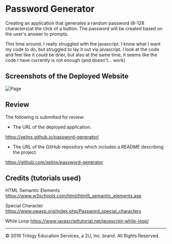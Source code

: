 # Password Generator

Creating an application that generates a random password (8-128 characters)at the click of a button. The password will be created based on the user's answer to prompts.

This time around, I really struggled with the javascript. I know what I want my code to do, but struggled to lay it out via javascript. I look at the code and feel like it could be drier, but also at the same time, it seems like the code I have currently is not enough (and doesn't... work)

## Screenshots of the Deployed Website
![Page](https://user-images.githubusercontent.com/66236313/85996692-6a346e80-b9bd-11ea-945c-c84baa0cd2bc.png)

## Review

The following is submitted for review:

* The URL of the deployed application.

https://xelinx.github.io/password-generator/

* The URL of the GitHub repository which includes a README describing the project.

https://github.com/xelinx/password-generator

## Credits (tutorials used)

HTML Semantic Elements https://www.w3schools.com/html/html5_semantic_elements.asp

Special Character https://www.owasp.org/index.php/Password_special_characters

While Loop https://www.javascripttutorial.net/javascript-while-loop/
- - -
© 2019 Trilogy Education Services, a 2U, Inc. brand. All Rights Reserved.
